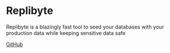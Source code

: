 # Replibyte

Replibyte is a blazingly fast tool to seed your databases with your production data while keeping sensitive data safe 




[GitHub](https://github.com/Qovery/Replibyte)